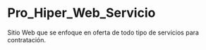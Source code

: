 # Pro_Hiper_Web_Servicio
Sitio Web que se enfoque en oferta de todo tipo de servicios para contratación.
